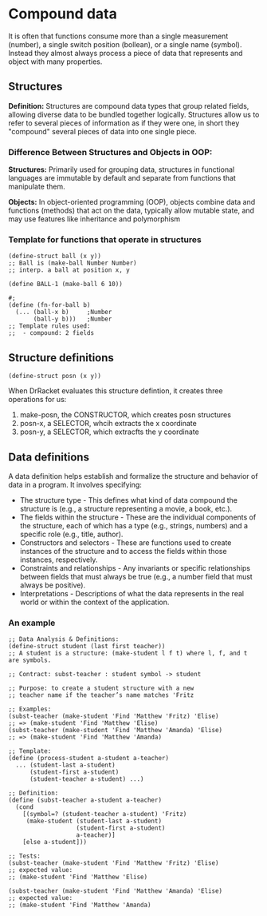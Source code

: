 # Compound data

It is often that functions consume more than a single measurement (number), a single switch position (bollean), or a single name (symbol). Instead they almost always process a piece of data that represents and object with many properties.

## Structures

**Definition:** Structures are compound data types that group related fields, allowing diverse data to be bundled together logically. Structures allow us to refer to several pieces of information as if they were one, in short they "compound" several pieces of data into one single piece. 

### Difference Between Structures and Objects in OOP:

**Structures:** Primarily used for grouping data, structures in functional languages are immutable by default and separate from functions that manipulate them.

**Objects:** In object-oriented programming (OOP), objects combine data and functions (methods) that act on the data, typically allow mutable state, and may use features like inheritance and polymorphism


### Template for functions that operate in structures

```Lisp
(define-struct ball (x y))
;; Ball is (make-ball Number Number)
;; interp. a ball at position x, y 

(define BALL-1 (make-ball 6 10))

#;
(define (fn-for-ball b)
  (... (ball-x b)     ;Number
       (ball-y b)))   ;Number
;; Template rules used:
;;  - compound: 2 fields
```

## Structure definitions

```Lisp
(define-struct posn (x y))
```

When DrRacket evaluates this structure defintion, it creates three operations for us:
1. make-posn, the CONSTRUCTOR, which creates posn structures
2. posn-x, a SELECTOR, whcih extracts the x coordinate
3. posn-y, a SELECTOR, which extracfts the y coordinate

## Data definitions

A data definition helps establish and formalize the structure and behavior of data in a program. It involves specifying:

* The structure type - This defines what kind of data compound the structure is (e.g., a structure representing a movie, a book, etc.).
* The fields within the structure - These are the individual components of the structure, each of which has a type (e.g., strings, numbers) and a specific role (e.g., title, author).
* Constructors and selectors - These are functions used to create instances of the structure and to access the fields within those instances, respectively.
* Constraints and relationships - Any invariants or specific relationships between fields that must always be true (e.g., a number field that must always be positive).
* Interpretations - Descriptions of what the data represents in the real world or within the context of the application.

### An example

```Lisp
;; Data Analysis & Definitions:
(define-struct student (last first teacher))
;; A student is a structure: (make-student l f t) where l, f, and t are symbols.

;; Contract: subst-teacher : student symbol -> student

;; Purpose: to create a student structure with a new
;; teacher name if the teacher’s name matches 'Fritz

;; Examples:
(subst-teacher (make-student 'Find 'Matthew 'Fritz) 'Elise)
;; => (make-student 'Find 'Matthew 'Elise)
(subst-teacher (make-student 'Find 'Matthew 'Amanda) 'Elise)
;; => (make-student 'Find 'Matthew 'Amanda)

;; Template:
(define (process-student a-student a-teacher)
  ... (student-last a-student)
      (student-first a-student)
      (student-teacher a-student) ...)

;; Definition:
(define (subst-teacher a-student a-teacher)
  (cond
    [(symbol=? (student-teacher a-student) 'Fritz)
     (make-student (student-last a-student)
                   (student-first a-student)
                   a-teacher)]
    [else a-student]))

;; Tests:
(subst-teacher (make-student 'Find 'Matthew 'Fritz) 'Elise)
;; expected value:
;; (make-student 'Find 'Matthew 'Elise)

(subst-teacher (make-student 'Find 'Matthew 'Amanda) 'Elise)
;; expected value:
;; (make-student 'Find 'Matthew 'Amanda)

```

